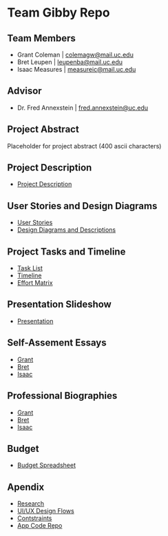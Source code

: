 # Team Gibby Repo

## Team Members
- Grant Coleman | colemagw@mail.uc.edu
- Bret Leupen | leupenba@mail.uc.edu
- Isaac Measures | measureic@mail.uc.edu

## Advisor

- Dr. Fred Annexstein | fred.annexstein@uc.edu

## Project Abstract
Placeholder for project abstract (400 ascii characters)

## Project Description
- [Project Description]()

## User Stories and Design Diagrams

- [User Stories](https://github.com/GrantWoodwardColeman/gibby/blob/master/User%20Stories.md)
- [Design Diagrams and Descriptions]()


## Project Tasks and Timeline

- [Task List]()
- [Timeline]()
- [Effort Matrix]()

## Presentation Slideshow
- [Presentation](https://docs.google.com/presentation/d/1LspqDCCOSPxLeBFF3xDSaGWQpnqFFqF7Ef2mVgXcfuY/edit?usp=sharing)

## Self-Assement Essays
- [Grant]()
- [Bret]()
- [Isaac]()
## Professional Biographies
- [Grant]()
- [Bret]()
- [Isaac]()

## Budget
- [Budget Spreadsheet]()

## Apendix
- [Research]()
- [UI/UX Design Flows]()
- [Contstraints]()
- [App Code Repo]()









